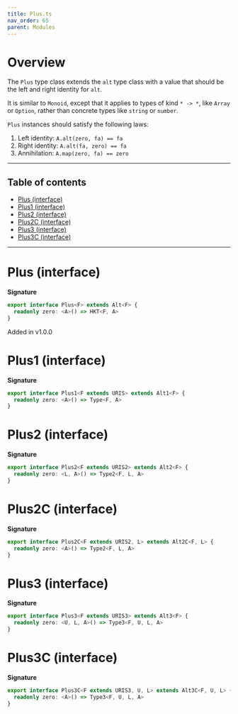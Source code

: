 ```yaml
---
title: Plus.ts
nav_order: 65
parent: Modules
---
```


# Overview

The `Plus` type class extends the `alt` type class with a value that should be the left and right identity for `alt`.

It is similar to `Monoid`, except that it applies to types of kind `* -> *`, like `Array` or `Option`, rather than
concrete types like `string` or `number`.

`Plus` instances should satisfy the following laws:

1. Left identity: `A.alt(zero, fa) == fa`
2. Right identity: `A.alt(fa, zero) == fa`
3. Annihilation: `A.map(zero, fa) == zero`

---

<h2 class="text-delta">Table of contents</h2>

- [Plus (interface)](#plus-interface)
- [Plus1 (interface)](#plus1-interface)
- [Plus2 (interface)](#plus2-interface)
- [Plus2C (interface)](#plus2c-interface)
- [Plus3 (interface)](#plus3-interface)
- [Plus3C (interface)](#plus3c-interface)

---

# Plus (interface)

**Signature**

```ts
export interface Plus<F> extends Alt<F> {
  readonly zero: <A>() => HKT<F, A>
}
```

Added in v1.0.0

# Plus1 (interface)

**Signature**

```ts
export interface Plus1<F extends URIS> extends Alt1<F> {
  readonly zero: <A>() => Type<F, A>
}
```

# Plus2 (interface)

**Signature**

```ts
export interface Plus2<F extends URIS2> extends Alt2<F> {
  readonly zero: <L, A>() => Type2<F, L, A>
}
```

# Plus2C (interface)

**Signature**

```ts
export interface Plus2C<F extends URIS2, L> extends Alt2C<F, L> {
  readonly zero: <A>() => Type2<F, L, A>
}
```

# Plus3 (interface)

**Signature**

```ts
export interface Plus3<F extends URIS3> extends Alt3<F> {
  readonly zero: <U, L, A>() => Type3<F, U, L, A>
}
```

# Plus3C (interface)

**Signature**

```ts
export interface Plus3C<F extends URIS3, U, L> extends Alt3C<F, U, L> {
  readonly zero: <A>() => Type3<F, U, L, A>
}
```
